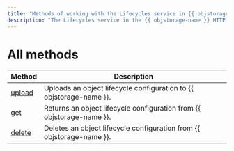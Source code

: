 ```yaml
---
title: "Methods of working with the Lifecycles service in {{ objstorage-name }} HTTP API (S3)"
description: "The Lifecycles service in the {{ objstorage-name }} HTTP API (S3) manages lifecycle configurations for objects in buckets. This section describes the methods to work with the service (upload, get, delete)."
---
```


# All methods

| Method | Description |
----- | -----
| [upload](lifecycles/upload.md) | Uploads an object lifecycle configuration to {{ objstorage-name }}. |
| [get](lifecycles/get.md) | Returns an object lifecycle configuration from {{ objstorage-name }}. |
| [delete](lifecycles/delete.md) | Deletes an object lifecycle configuration from {{ objstorage-name }}. |

